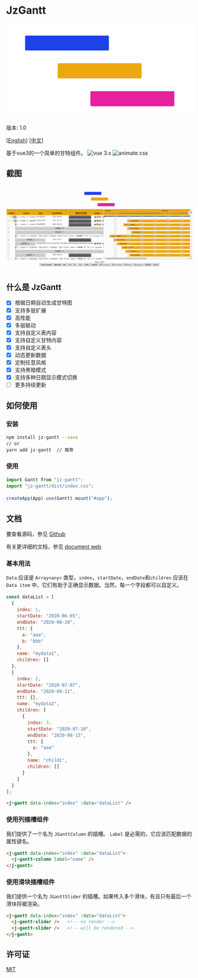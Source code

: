 # JzGantt

![](./src/assets/logo.png)

版本: 1.0

[[English](./README.md)] [[中文](./README_cn.md)]

基于vue3的一个简单的甘特组件。
![vue 3.x](https://img.shields.io/badge/vue-3.x-43B984) ![animate.css](https://img.shields.io/badge/animate.css-4.x-9E84E2)

## 截图

![截图](./public/screenshots/gantt.gif)

## 什么是 JzGantt

- [x] 根据日期自动生成甘特图
- [x] 支持多层扩展
- [x] 高性能
- [x] 多层联动
- [x] 支持自定义表内容
- [x] 支持自定义甘特内容
- [x] 支持自定义表头
- [x] 动态更新数据
- [x] 定制任意风格
- [x] 支持黑暗模式
- [x] 支持多种日期显示模式切换
- [ ] 更多持续更新

## 如何使用

### 安装

```bash
npm install jz-gantt --save
// or
yarn add jz-gantt  // 推荐
```

### 使用

```js
import Gantt from "jz-gantt";
import "jz-gantt/dist/index.css";

createApp(App).use(Gantt).mount("#app");
```

## 文档

要查看源码，参见 [Github](http://github.com/jeremyjone/jz-gantt)

有关更详细的文档，参见 [document web](https://docs.xiaopangying.com/gantt/)

### 基本用法

`Data` 应该是 `Array<any>` 类型，`index`，`startDate`，`endDate`和`children` 应该在 `Data item` 中，它们有助于正确显示数据。当然，每一个字段都可以自定义。

```js
const dataList = [
  {
    index: 1,
    startDate: "2020-06-05",
    endDate: "2020-08-20",
    ttt: {
      a: "aaa",
      b: "bbb"
    },
    name: "mydata1",
    children: []
  },
  {
    index: 2,
    startDate: "2020-07-07",
    endDate: "2020-09-11",
    ttt: {},
    name: "mydata2",
    children: [
      {
        index: 3,
        startDate: "2020-07-10",
        endDate: "2020-08-15",
        ttt: {
          a: "aaa"
        },
        name: "child1",
        children: []
      }
    ]
  }
];
```

```html
<j-gantt data-index="index" :data="dataList" />
```

### 使用列插槽组件

我们提供了一个名为 `JGanttColumn` 的插槽。 `Label` 是必需的，它应该匹配数据的属性键名。

```html
<j-gantt data-index="index" :data="dataList">
  <j-gantt-column label="name" />
</j-gantt>
```

### 使用滑块插槽组件

我们提供一个名为 `JGanttSlider` 的插槽。如果传入多个滑块，有且只有最后一个滑块将被渲染。

```html
<j-gantt data-index="index" :data="dataList">
  <j-gantt-slider />   <!-- no render -->
  <j-gantt-slider />   <!-- will be rendered -->
</j-gantt>
```

## 许可证

[MIT](./LICENSE)
